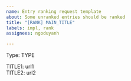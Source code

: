 ```yaml
---
name: Entry ranking request template
about: Some unranked entries should be ranked
title: "[RANK] MAIN_TITLE"
labels: impl, rank
assignees: ngoduyanh

---
```


Type: TYPE

TITLE1: url1  
TITLE2: url2
